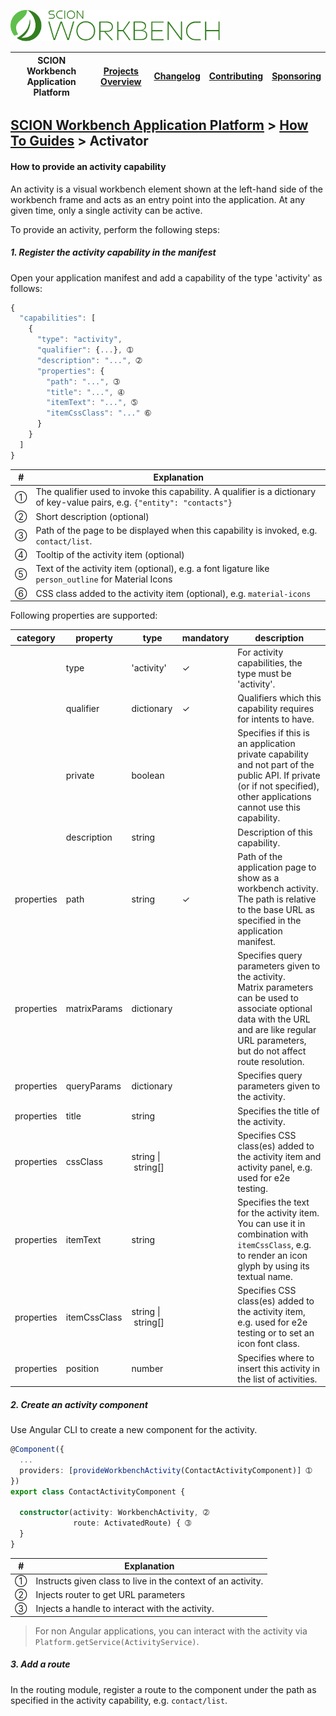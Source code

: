 <a href="/docs/site/application-platform/README.md"><img src="/resources/branding/scion-workbench-banner.svg" height="50" alt="SCION Workbench Application Platform"></a>

| SCION Workbench Application Platform | [Projects Overview][menu-projects-overview] | [Changelog][menu-changelog] | [Contributing][menu-contributing] | [Sponsoring][menu-sponsoring] |  
| --- | --- | --- | --- | --- |

## [SCION Workbench Application Platform][menu-home] > [How To Guides][menu-how-to] > Activator

#### How to provide an activity capability
An activity is a visual workbench element shown at the left-hand side of the workbench frame and acts as an entry point into the application. At any given time, only a single activity can be active.

To provide an activity, perform the following steps:

##### 1. Register the activity capability in the manifest
Open your application manifest and add a capability of the type 'activity' as follows:

```javascript
{
  "capabilities": [
    {
      "type": "activity",
      "qualifier": {...}, ➀
      "description": "...", ➁
      "properties": {
        "path": "...", ➂
        "title": "...", ➃
        "itemText": "...", ➄
        "itemCssClass": "..." ➅
      }
    }
  ]
}
```
|#|Explanation|
|-|-|
|➀|The qualifier used to invoke this capability. A qualifier is a dictionary of key-value pairs, e.g. `{"entity": "contacts"}`|
|➁|Short description (optional)|
|➂|Path of the page to be displayed when this capability is invoked, e.g. `contact/list`.|
|➃|Tooltip of the activity item (optional)|
|➄|Text of the activity item (optional), e.g. a font ligature like `person_outline` for Material Icons |
|➅|CSS class added to the activity item (optional), e.g. `material-icons` |

Following properties are supported:

|category|property|type|mandatory|description|
|-|-|-|-|-|
||type|'activity'|✓|For activity capabilities, the type must be 'activity'.|
||qualifier|dictionary|✓|Qualifiers which this capability requires for intents to have.|
||private|boolean||Specifies if this is an application private capability and not part of the public API. If private (or if not specified), other applications cannot use this capability.|
||description|string||Description of this capability.|
|properties|path|string|✓|Path of the application page to show as a workbench activity.<br>The path is relative to the base URL as specified in the application manifest.|
|properties|matrixParams|dictionary||Specifies query parameters given to the activity.<br>Matrix parameters can be used to associate optional data with the URL and are like regular URL parameters, but do not affect route resolution.|
|properties|queryParams|dictionary||Specifies query parameters given to the activity.|
|properties|title|string||Specifies the title of the activity.|
|properties|cssClass|string&nbsp;\|&nbsp;string[]||Specifies CSS class(es) added to the activity item and activity panel, e.g. used for e2e testing.|
|properties|itemText|string||Specifies the text for the activity item.<br>You can use it in combination with `itemCssClass`, e.g. to render an icon glyph by using its textual name.|
|properties|itemCssClass|string&nbsp;\|&nbsp;string[]||Specifies CSS class(es) added to the activity item, e.g. used for e2e testing or to set an icon font class.|
|properties|position|number||Specifies where to insert this activity in the list of activities.|

##### 2. Create an activity component
  Use Angular CLI to create a new component for the activity.

  ```typescript
  @Component({
    ...
    providers: [provideWorkbenchActivity(ContactActivityComponent)] ➀
  })
  export class ContactActivityComponent {

    constructor(activity: WorkbenchActivity, ➁
                route: ActivatedRoute) { ➂
    }
  }
  ```
  |#|Explanation|
  |-|-|
  |➀|Instructs given class to live in the context of an activity.|
  |➁|Injects router to get URL parameters|
  |➂|Injects a handle to interact with the activity.|

  > For non Angular applications, you can interact with the activity via `Platform.getService(ActivityService)`.

##### 3. Add a route
In the routing module, register a route to the component under the path as specified in the activity capability, e.g. `contact/list`.



[menu-how-to]: /docs/site/application-platform/howto/how-to.md

[menu-home]: /docs/site/application-platform/README.md
[menu-projects-overview]: /docs/site/projects-overview.md
[menu-changelog]: /docs/site/changelog/changelog.md
[menu-contributing]: /CONTRIBUTING.md
[menu-sponsoring]: /docs/site/sponsoring.md
